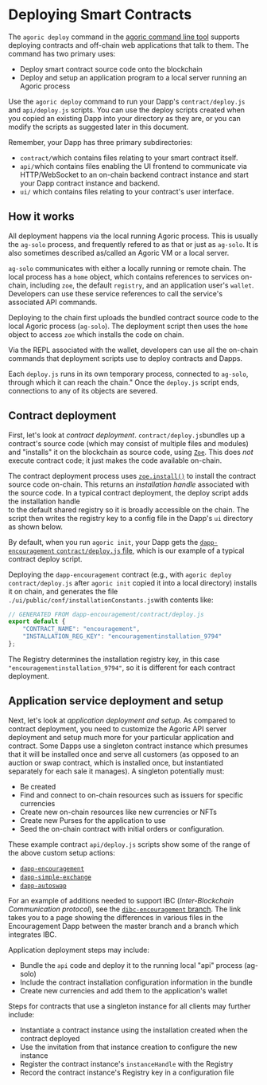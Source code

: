 # Deploying Smart Contracts

The `agoric deploy` command in the [agoric command line tool](https://agoric.com/documentation/getting-started/agoric-cli-guide.html#agoric-deploy) 
supports deploying contracts and off-chain web applications that talk to them. The command 
has two primary uses:

* Deploy smart contract source code onto the blockchain
* Deploy and setup an application program to a local server running an Agoric process

Use the `agoric deploy` command to run your Dapp's `contract/deploy.js` 
and `api/deploy.js` scripts. You can use the deploy scripts created when you copied an existing 
Dapp into your directory as they are, or you can modify the scripts as suggested later in this document.

Remember, your Dapp has three primary subdirectories:
- `contract/`which contains files relating to your smart contract itself.
- `api/`which contains files enabling the UI frontend to communicate via HTTP/WebSocket to an on-chain backend contract instance and start your Dapp contract instance and backend.
- `ui/` which contains files relating to your contract's user interface.

## How it works

All deployment happens via the local running Agoric process. This is usually the `ag-solo` process, 
and frequently refered to as that or just as `ag-solo`. It is also sometimes described as/called an Agoric VM or a local server.

`ag-solo` communicates with either a locally running or remote chain. The local process has a `home` object, which contains 
references to services on-chain, including `zoe`, the default `registry`, and an application user's `wallet`. Developers can
use these service references to call the service's associated API commands.

Deploying to the chain first uploads the bundled contract source code to the local Agoric process (`ag-solo`).
The deployment script then uses the `home` object to access `zoe` which installs the code on chain. 

Via the REPL associated with the wallet, developers can use all the on-chain commands that deployment scripts use to deploy 
contracts and Dapps.

Each `deploy.js` runs in its own temporary process, connected to `ag-solo`, through which it can reach the chain."
Once the `deploy.js` script ends, connections to any of its objects are severed.

## Contract deployment

First, let's look at *contract deployment*. `contract/deploy.js`bundles up a contract's source code
(which may consist of multiple files and modules) and "installs" 
it on the blockchain as source code, using [`Zoe`](https://agoric.com/documentation/getting-started/intro-zoe.html). 
This does _not_ execute contract code; it just makes the code available on-chain.

The contract deployment process uses [`zoe.install()`](https://agoric.com/documentation/zoe/api/zoe.html#e-zoe-install-code-moduleformat) 
to install the contract source code on-chain. This returns an *installation handle* associated with the 
source code. In a typical contract deployment, the deploy script adds the installation handle  
to the default shared registry so it is broadly accessible on the chain. The script then writes
the registry key to a config file in the Dapp's `ui` directory as shown below.

By default, when you run `agoric init`, your Dapp gets 
the [`dapp-encouragement` `contract/deploy.js` file](https://github.com/Agoric/dapp-encouragement/blob/master/contract/deploy.js), 
which is our example of a typical contract deploy script.

Deploying the `dapp-encouragement` contract (e.g., with `agoric deploy contract/deploy.js` after `agoric init` 
copied it into a local directory) installs it on chain, and generates the 
file `./ui/public/conf/installationConstants.js`with contents like:
```js
// GENERATED FROM dapp-encouragement/contract/deploy.js
export default {
    "CONTRACT_NAME": "encouragement",
    "INSTALLATION_REG_KEY": "encouragementinstallation_9794"
};
```
The Registry determines the installation registry key, in this case
`"encouragementinstallation_9794"`, so it is different for each contract deployment.

## Application service deployment and setup

Next, let's look at *application deployment and setup*. As compared to contract deployment, 
you need to customize the Agoric API server deployment and setup much more
for your particular application and contract. Some Dapps use a singleton contract instance 
which presumes that it will be installed once and serve all customers (as opposed to an auction
or swap contract, which is installed once, but instantiated separately for each sale it manages).
A singleton potentially must:
- Be created 
- Find and connect to on-chain resources such as issuers for specific currencies
- Create new on-chain resources like new currencies or NFTs
- Create new Purses for the application to use
- Seed the on-chain contract with initial orders or configuration.

These example contract `api/deploy.js` scripts  show some of the 
range of the above custom setup actions:
* [`dapp-encouragement`](https://github.com/Agoric/dapp-encouragement/blob/master/api/deploy.js)
* [`dapp-simple-exchange`](https://github.com/Agoric/dapp-simple-exchange/blob/master/api/deploy.js)
* [`dapp-autoswap`](https://github.com/Agoric/dapp-autoswap/blob/master/api/deploy.js)

For an example of additions needed to support IBC (*Inter-Blockchain Communication protocol*), see the [`dibc-encouragement` branch](https://github.com/Agoric/dapp-encouragement/compare/master..dibc-encouragement). The link takes you to a page showing the differences in various files in the Encouragement Dapp between the master branch and a branch which integrates IBC. 

Application deployment steps may include:
* Bundle the `api` code and deploy it to the running local "api" process (ag-solo)
* Include the contract installation configuration information in the bundle
* Create new currencies and add them to the application's wallet

Steps for contracts that use a singleton instance for all clients may further include:
* Instantiate a contract instance using the installation created when the contract deployed
* Use the invitation from that instance creation to configure the new instance
* Register the contract instance's `instanceHandle` with the Registry
* Record the contract instance's Registry key in a configuration file

